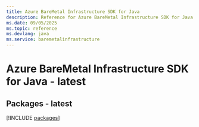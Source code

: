 ```yaml
---
title: Azure BareMetal Infrastructure SDK for Java
description: Reference for Azure BareMetal Infrastructure SDK for Java
ms.date: 09/05/2025
ms.topic: reference
ms.devlang: java
ms.service: baremetalinfrastructure
---
```

# Azure BareMetal Infrastructure SDK for Java - latest
## Packages - latest
[!INCLUDE [packages](baremetal-infrastructure-index.md)]